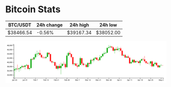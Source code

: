 # Bitcoin Stats

BTC/USDT|24h change|24h high|24h low|
|---|---|---|---|
|$38466.54|-0.56%|$39167.34|$38052.00|

<img src="./chart.svg">
